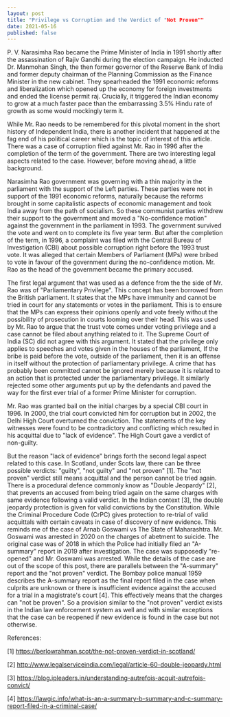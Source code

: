 ```yaml
---
layout: post
title: "Privilege vs Corruption and the Verdict of "Not Proven""
date: 2021-05-16
published: false
---
```


P. V. Narasimha Rao became the Prime Minister of India in 1991 shortly after the assassination of Rajiv Gandhi during the election campaign. He inducted Dr. Manmohan Singh, the then former governor of the Reserve Bank of India and former deputy chairman of the Planning Commission as the Finance Minister in the new cabinet. They spearheaded the 1991 economic reforms and liberalization which opened up the economy for foreign investments and ended the license permit raj. Crucially, it triggered the Indian economy to grow at a much faster pace than the embarrassing 3.5% Hindu rate of growth as some would mockingly term it.  


While Mr. Rao needs to be remembered for this pivotal moment in the short history of Independent India, there is another incident that happened at the fag end of his political career which is the topic of interest of this article. There was a case of corruption filed against Mr. Rao in 1996 after the completion of the term of the government. There are two interesting legal aspects related to the case. However, before moving ahead, a little background.

Narasimha Rao government was governing with a thin majority in the parliament with the support of the Left parties. These parties were not in support of the 1991 economic reforms, naturally because the reforms brought in some capitalistic aspects of economic management and took India away from the path of socialism. So these communist parties withdrew their support to the government and moved a "No-confidence motion" against the government in the parliament in 1993. The government survived the vote and went on to complete its five year term. But after the completion of the term, in 1996, a complaint was filed with the Central Bureau of Investigation (CBI) about possible corruption right before the 1993 trust vote. It was alleged that certain Members of Parliament (MPs) were bribed to vote in favour of the government during the no-confidence motion. Mr. Rao as the head of the government became the primary accused.

The first legal argument that was used as a defence from the the side of Mr. Rao was of "Parliamentary Privilege". This concept has been borrowed from the British parliament. It states that the MPs have immunity and cannot be tried in court for any statements or votes in the parliament. This is to ensure that the MPs can express their opinions openly and vote freely without the possibility of prosecution in courts looming over their head. This was used by Mr. Rao to argue that the trust vote comes under voting privilege and a case cannot be filed about anything related to it. The Supreme Court of India (SC) did not agree with this argument. It stated that the privilege only applies to speeches and votes given in the houses of the parliament, If the bribe is paid before the vote, outside of the parliament, then it is an offense in itself without the protection of parliamentary privilege. A crime that has probably been committed cannot be ignored merely because it is related to an action that is protected under the parliamentary privilege. It similarly rejected some other arguments put up by the defendants and paved the way for the first ever trial of a former Prime Minister for corruption.

Mr. Rao was granted bail on the initial charges by a special CBI court in 1996. In 2000, the trial court convicted him for corruption but in 2002, the Delhi High Court overturned the conviction. The statements of the key witnesses were found to be contradictory and conflicting which resulted in his acquittal due to "lack of evidence". The High Court gave a verdict of non-guilty.   


But the reason "lack of evidence" brings forth the second legal aspect related to this case. In Scotland, under Scots law, there can be three possible verdicts: "guilty", "not guilty" and "not proven" [1]. The "not proven" verdict still means acquittal and the person cannot be tried again. There is a procedural defence commonly know as "Double Jeopardy" [2], that prevents an accused from being tried again on the same charges with same evidence following a valid verdict. In the Indian context [3], the double jeopardy protection is given for valid convictions by the Constitution. While the Criminal Procedure Code (CrPC) gives protection to re-trial of valid acquittals with certain caveats in case of discovery of new evidence. This reminds me of the case of Arnab Goswami vs The State of Maharashtra. Mr. Goswami was arrested in 2020 on the charges of abetment to suicide. The original case was of 2018 in which the Police had initially filed an "A-summary" report in 2019 after investigation. The case was supposedly "re-opened" and Mr. Goswami was arrested. While the details of the case are out of the scope of this post, there are parallels between the "A-summary" report and the "not proven" verdict. The Bombay police manual 1959 describes the A-summary report as the final report filed in the case when culprits are unknown or there is insufficient evidence against the accused for a trial in a magistrate's court [4]. This effectively means that the charges can "not be proven". So a provision similar to the "not proven" verdict exists in the Indian law enforcement system as well and with similar exceptions that the case can be reopened if new evidence is found in the case but not otherwise.

 

References:  


[1] https://berlowrahman.scot/the-not-proven-verdict-in-scotland/

[2] http://www.legalserviceindia.com/legal/article-60-double-jeopardy.html

[3] https://blog.ipleaders.in/understanding-autrefois-acquit-autrefois-convict/

[4] https://lawgic.info/what-is-an-a-summary-b-summary-and-c-summary-report-filed-in-a-criminal-case/  


